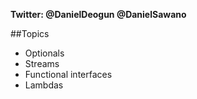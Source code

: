 **Twitter: @DanielDeogun @DanielSawano**

##Topics

- Optionals
- Streams
- Functional interfaces
- Lambdas
